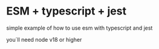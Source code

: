 # ESM + typescript + jest
simple example of how to use esm with typescript and jest

you´ll need node v18 or higher
